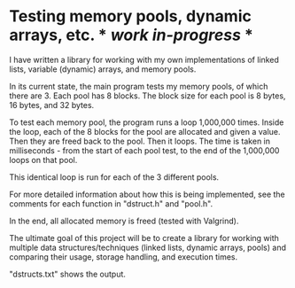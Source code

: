 # Testing memory pools, dynamic arrays, etc. * *work in-progress* *
I have written a library for working with my own implementations of linked lists, variable (dynamic) arrays, and memory pools.

In its current state, the main program tests my memory pools, of which there are 3. Each pool has 8 blocks. The block size for each pool is 8 bytes, 16 bytes, and 32 bytes.

To test each memory pool, the program runs a loop 1,000,000 times. Inside the loop, each of the 8 blocks for the pool are allocated and given a value. Then they are freed back to the pool. Then it loops. The time is taken in milliseconds - from the start of each pool test, to the end of the 1,000,000 loops on that pool.

This identical loop is run for each of the 3 different pools.

For more detailed information about how this is being implemented, see the comments for each function in "dstruct.h" and "pool.h".

In the end, all allocated memory is freed (tested with Valgrind).

The ultimate goal of this project will be to create a library for working with multiple data structures/techniques (linked lists, dynamic arrays, pools) and comparing their usage, storage handling, and execution times.

"dstructs.txt" shows the output.